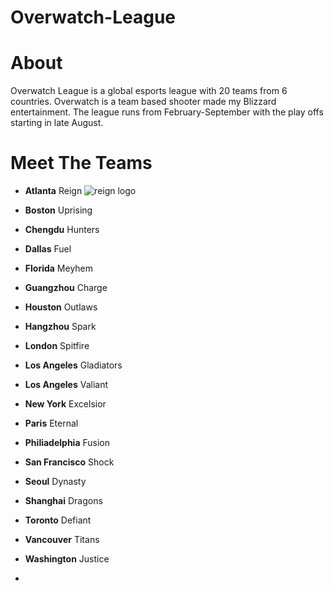 # Overwatch-League
# About
Overwatch League is a global esports league with 20 teams from 6 countries. Overwatch is a team based shooter made my Blizzard entertainment. The league runs from February-September with the play offs starting in late August.

# Meet The Teams
- **Atlanta** Reign
![reign logo](https://upload.wikimedia.org/wikipedia/en/thumb/6/68/Atlanta_Reign_logo.svg/1200px-Atlanta_Reign_logo.svg.png)
- **Boston** Uprising 

- **Chengdu** Hunters

- **Dallas** Fuel

- **Florida** Meyhem

- **Guangzhou** Charge

- **Houston** Outlaws

- **Hangzhou** Spark

- **London** Spitfire

- **Los Angeles** Gladiators

- **Los Angeles** Valiant

- **New York** Excelsior

- **Paris** Eternal

- **Philiadelphia** Fusion

- **San Francisco** Shock

- **Seoul** Dynasty

- **Shanghai** Dragons

- **Toronto** Defiant

- **Vancouver** Titans

- **Washington** Justice

-
